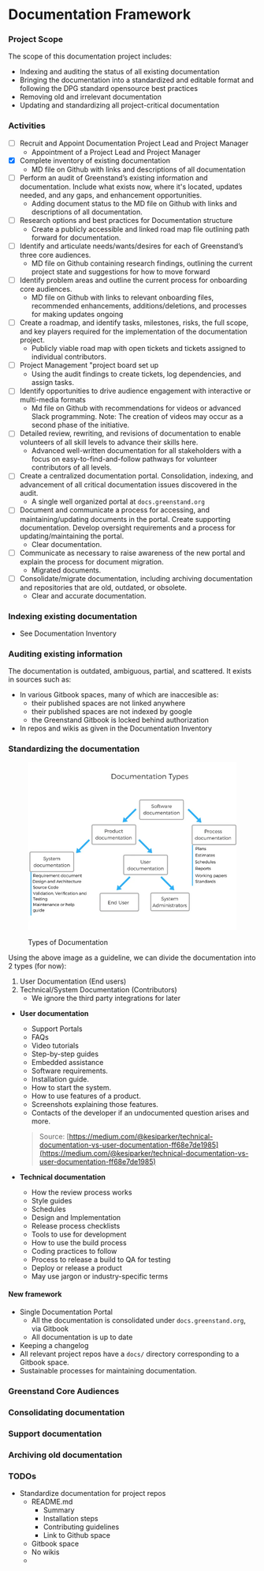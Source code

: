 # Documentation Framework

### Project Scope

The scope of this documentation project includes:

* Indexing and auditing the status of all existing documentation
* Bringing the documentation into a standardized and editable format and following the DPG standard opensource best practices
* Removing old and irrelevant documentation
* Updating and standardizing all project-critical documentation

### Activities

* [ ] Recruit and Appoint Documentation Project Lead and Project Manager
  * Appointment of a Project Lead and Project Manager
* [x] Complete inventory of existing documentation
  * MD file on Github with links and descriptions of all documentation
* [ ] Perform an audit of Greenstand’s existing information and documentation. Include what exists now, where it's located, updates needed, and any gaps, and enhancement opportunities.
  * Adding document status to the MD file on Github with links and descriptions of all documentation.
* [ ] Research options and best practices for Documentation structure
  * Create a publicly accessible and linked road map file outlining path forward for documentation.
* [ ] Identify and articulate needs/wants/desires for each of Greenstand’s three core audiences.
  * MD file on Github containing research findings, outlining the current project state and suggestions for how to move forward
* [ ] Identify problem areas and outline the current process for onboarding core audiences.
  * MD file on Github with links to relevant onboarding files, recommended enhancements, additions/deletions, and processes for making updates ongoing
* [ ] Create a roadmap, and identify tasks, milestones, risks, the full scope, and key players required for the implementation of the documentation project.
  * Publicly viable road map with open tickets and tickets assigned to individual contributors.
* [ ] Project Management "project board set up
  * Using the audit findings to create tickets, log dependencies, and assign tasks.
* [ ] Identify opportunities to drive audience engagement with interactive or multi-media formats
  * Md file on Github with recommendations for videos or advanced Slack programming. Note: The creation of videos may occur as a second phase of the initiative.
* [ ] Detailed review, rewriting, and revisions of documentation to enable volunteers of all skill levels to advance their skills here.
  * Advanced well-written documentation for all stakeholders with a focus on easy-to-find-and-follow pathways for volunteer contributors of all levels.
* [ ] Create a centralized documentation portal. Consolidation, indexing, and advancement of all critical documentation issues discovered in the audit.
  * A single well organized portal at `docs.greenstand.org`
* [ ] Document and communicate a process for accessing, and maintaining/updating documents in the portal. Create supporting documentation. Develop oversight requirements and a process for updating/maintaining the portal.
  * Clear documentation.
* [ ] Communicate as necessary to raise awareness of the new portal and explain the process for document migration.
  * Migrated documents.
* [ ] Consolidate/migrate documentation, including archiving documentation and repositories that are old, outdated, or obsolete.
  * Clear and accurate documentation.

### Indexing existing documentation

* See Documentation Inventory

### Auditing existing information

The documentation is outdated, ambiguous, partial, and scattered. It exists in sources such as:

* In various Gitbook spaces, many of which are inaccesible as:
  * their published spaces are not linked anywhere
  * their published spaces are not indexed by google
  * the Greenstand Gitbook is locked behind authorization
* In repos and wikis as given in the Documentation Inventory

### Standardizing the documentation

<figure><img src=".gitbook/assets/img.png" alt=""><figcaption><p>Types of Documentation</p></figcaption></figure>

Using the above image as a guideline, we can divide the documentation into 2 types (for now):

1. User Documentation (End users)
2. Technical/System Documentation (Contributors)
   * We ignore the third party integrations for later

*   **User documentation**

    * Support Portals
    * FAQs
    * Video tutorials
    * Step-by-step guides
    * Embedded assistance
    * Software requirements.
    * Installation guide.
    * How to start the system.
    * How to use features of a product.
    * Screenshots explaining those features.
    * Contacts of the developer if an undocumented question arises and more.

    > Source: [https://medium.com/@kesiparker/technical-documentation-vs-user-documentation-ff68e7de1985](https://medium.com/@kesiparker/technical-documentation-vs-user-documentation-ff68e7de1985)
* **Technical documentation**
  * How the review process works
  * Style guides
  * Schedules
  * Design and Implementation
  * Release process checklists
  * Tools to use for development
  * How to use the build process
  * Coding practices to follow
  * Process to release a build to QA for testing
  * Deploy or release a product
  * May use jargon or industry-specific terms

#### New framework

* Single Documentation Portal
  * All the documentation is consolidated under `docs.greenstand.org`, via Gitbook
  * All documentation is up to date
* Keeping a changelog
* All relevant project repos have a `docs/` directory corresponding to a Gitbook space.
* Sustainable processes for maintaining documentation.

### Greenstand Core Audiences

### Consolidating documentation

### Support documentation

### Archiving old documentation

### TODOs

* Standardize documentation for project repos
  * README.md
    * Summary
    * Installation steps
    * Contributing guidelines
    * Link to Github space
  * Gitbook space
  * No wikis
  *
